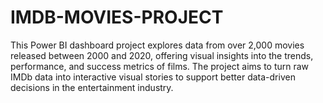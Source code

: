 # IMDB-MOVIES-PROJECT
This Power BI dashboard project explores data from over 2,000 movies released between 2000 and 2020, offering visual insights into the trends, performance, and success metrics of films. The project aims to turn raw IMDb data into interactive visual stories to support better data-driven decisions in the entertainment industry.
